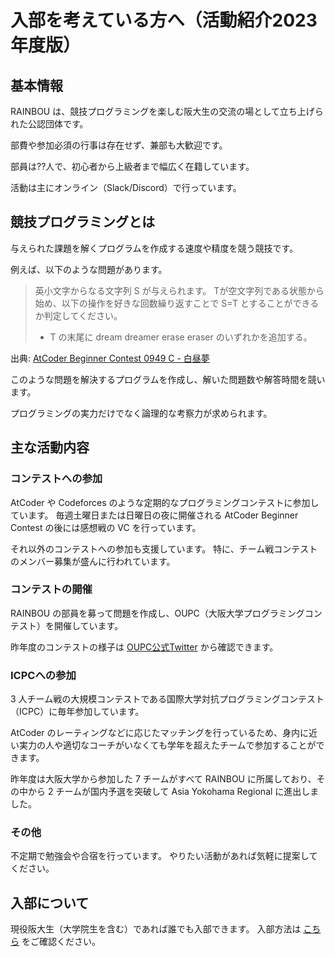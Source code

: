 # 入部を考えている方へ（活動紹介2023年度版）

## 基本情報

RAINBOU は、競技プログラミングを楽しむ阪大生の交流の場として立ち上げられた公認団体です。

部費や参加必須の行事は存在せず、兼部も大歓迎です。

部員は??人で、初心者から上級者まで幅広く在籍しています。

活動は主にオンライン（Slack/Discord）で行っています。

## 競技プログラミングとは
与えられた課題を解くプログラムを作成する速度や精度を競う競技です。

例えば、以下のような問題があります。

> 英小文字からなる文字列 S が与えられます。 Tが空文字列である状態から始め、以下の操作を好きな回数繰り返すことで S=T とすることができるか判定してください。
> - T の末尾に dream dreamer erase eraser のいずれかを追加する。

出典: [AtCoder Beginner Contest 0949 C - 白昼夢](https://atcoder.jp/contests/abc049/tasks/arc065_a)

このような問題を解決するプログラムを作成し、解いた問題数や解答時間を競います。

プログラミングの実力だけでなく論理的な考察力が求められます。

## 主な活動内容
### コンテストへの参加
AtCoder や Codeforces のような定期的なプログラミングコンテストに参加しています。
毎週土曜日または日曜日の夜に開催される AtCoder Beginner Contest の後には感想戦の VC を行っています。

それ以外のコンテストへの参加も支援しています。
特に、チーム戦コンテストのメンバー募集が盛んに行われています。

### コンテストの開催
RAINBOU の部員を募って問題を作成し、OUPC（大阪大学プログラミングコンテスト）を開催しています。

昨年度のコンテストの様子は [OUPC公式Twitter](https://twitter.com/rainbou_oupc) から確認できます。

### ICPCへの参加
3 人チーム戦の大規模コンテストである国際大学対抗プログラミングコンテスト（ICPC）に毎年参加しています。

AtCoder のレーティングなどに応じたマッチングを行っているため、身内に近い実力の人や適切なコーチがいなくても学年を超えたチームで参加することができます。

昨年度は大阪大学から参加した 7 チームがすべて RAINBOU に所属しており、その中から 2 チームが国内予選を突破して Asia Yokohama Regional に進出しました。

### その他
不定期で勉強会や合宿を行っています。
やりたい活動があれば気軽に提案してください。

## 入部について
現役阪大生（大学院生を含む）であれば誰でも入部できます。
入部方法は [こちら](https://rainbou.org/entry/) をご確認ください。

